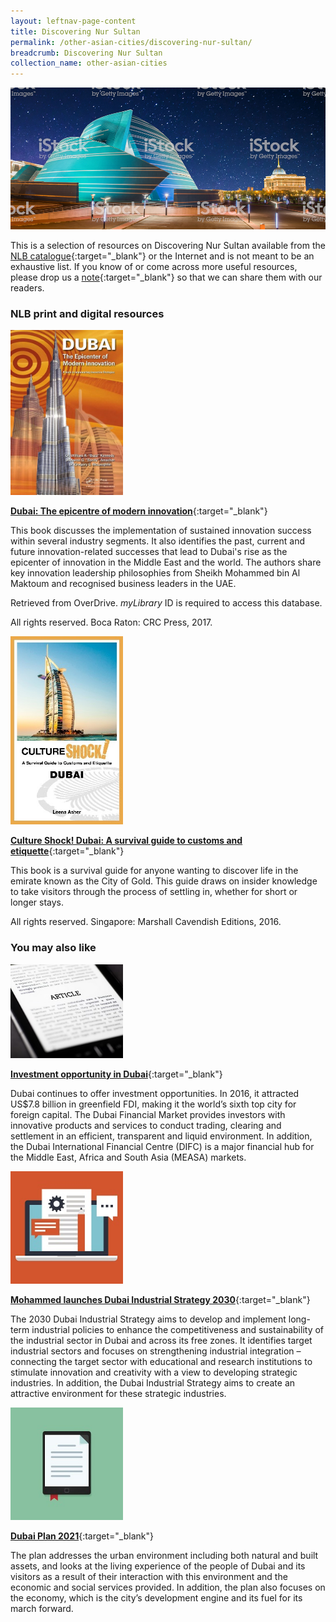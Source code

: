 ```yaml
---
layout: leftnav-page-content
title: Discovering Nur Sultan
permalink: /other-asian-cities/discovering-nur-sultan/
breadcrumb: Discovering Nur Sultan
collection_name: other-asian-cities
---
```


<img src="\images\test\nur-sultan-guide-test.jpg" alt="Dubai guide banner" style="width:800px;" />

This is a selection of resources on Discovering Nur Sultan available from the [NLB catalogue](http://catalogue.nlb.gov.sg/){:target="_blank"} or the Internet and is not meant to be an exhaustive list. If you know of or come across more useful resources, please drop us a [note](mailto:ref@nlb.gov.sg){:target="_blank"} so that we can share them with our readers. 

### **NLB print and digital resources**

<img src="/images/book-covers/Dubai - The epicentre of modern innovation.jpg" style="width:180px;" />

[**Dubai: The epicentre of modern innovation**](){:target="_blank"}

This book discusses the implementation of sustained innovation success within several industry segments. It also identifies the past, current and future innovation-related successes that lead to Dubai's rise as the epicenter of innovation in the Middle East and the world. The authors share key innovation leadership philosophies from Sheikh Mohammed bin Al Maktoum and recognised business leaders in the UAE.

Retrieved from OverDrive. *myLibrary* ID is required to access this database.

All rights reserved. Boca Raton: CRC Press, 2017.

<img src="/images/book-covers/Culture Shock! Dubai - A survival guide to customs and etiquette.jpg" style="width:180px;" />

[**Culture Shock! Dubai: A survival guide to customs and etiquette**](http://eservice.nlb.gov.sg/item_holding.aspx?bid=202586939){:target="_blank"}

This book is a survival guide for anyone wanting to discover life in the emirate known as the City of Gold. This guide draws on insider knowledge to take visitors through the process of settling in, whether for short or longer stays.

All rights reserved. Singapore: Marshall Cavendish Editions, 2016.


### **You may also like**

<img src="/images/resources/Article 3.jpg" alt="article icon 3" style="width:180px;" />

[**Investment opportunity in Dubai**](https://www.visitdubai.com/en/business-in-dubai/grow-your-business/dynamic-dubai/doing-business-in-dubai-investment-opportunity){:target="_blank"}

Dubai continues to offer investment opportunities. In 2016, it attracted US$7.8 billion in greenfield FDI, making it the world’s sixth top city for foreign capital. The Dubai Financial Market provides investors with innovative products and services to conduct trading, clearing and settlement in an efficient, transparent and liquid environment. In addition, the Dubai International Financial Centre (DIFC) is a major financial hub for the Middle East, Africa and South Asia (MEASA) markets.

<img src="/images/resources/Article 4.jpg" alt="article icon 4" style="width:180px;" />

[**Mohammed launches Dubai Industrial Strategy 2030**](https://www.emirates247.com/news/government/mohammed-launches-2030-dubai-industrial-strategy-2016-06-26-1.633991){:target="_blank"}

The 2030 Dubai Industrial Strategy aims to develop and implement long-term industrial policies to enhance the competitiveness and sustainability of the industrial sector in Dubai and across its free zones. It identifies target industrial sectors and focuses on strengthening industrial integration – connecting the target sector with educational and research institutions to stimulate innovation and creativity with a view to developing strategic industries. In addition, the Dubai Industrial Strategy aims to create an attractive environment for these strategic industries.

<img src="/images/resources/Article 2.jpg" alt="article icon 2" style="width:180px;" />

[**Dubai Plan 2021**](https://www.dubaiplan2021.ae/dubai-plan-2021/){:target="_blank"}

The plan addresses the urban environment including both natural and built assets, and looks at the living experience of the people of Dubai and its visitors as a result of their interaction with this environment and the economic and social services provided. In addition, the plan also focuses on the economy, which is the city’s development engine and its fuel for its march forward.